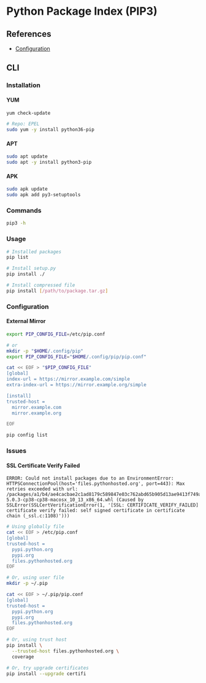 # Python Package Index (PIP3)

## References

- [Configuration](https://pip.pypa.io/en/stable/user_guide/#configuration)

## CLI

### Installation

#### YUM

```sh
yum check-update

# Repo: EPEL
sudo yum -y install python36-pip
```

#### APT

```sh
sudo apt update
sudo apt -y install python3-pip
```

#### APK

```sh
sudo apk update
sudo apk add py3-setuptools
```

### Commands

```sh
pip3 -h
```

### Usage

```sh
# Installed packages
pip list

# Install setup.py
pip install ./

# Install compressed file
pip install [/path/to/package.tar.gz]
```

### Configuration

#### External Mirror

```sh
export PIP_CONFIG_FILE=/etc/pip.conf

# or
mkdir -p "$HOME/.config/pip"
export PIP_CONFIG_FILE="$HOME/.config/pip/pip.conf"
```

```sh
cat << EOF > "$PIP_CONFIG_FILE"
[global]
index-url = https://mirror.example.com/simple
extra-index-url = https://mirror.example.org/simple

[install]
trusted-host =
  mirror.example.com
  mirror.example.org

EOF
```

```sh
pip config list
```

### Issues

#### SSL Certificate Verify Failed

```log
ERROR: Could not install packages due to an EnvironmentError: HTTPSConnectionPool(host='files.pythonhosted.org', port=443): Max retries exceeded with url: /packages/a1/b4/ae4cacbae2c1ad8179c589847e03c762abd65b905d13ae9413f749a71591/coverage-5.0.3-cp38-cp38-macosx_10_13_x86_64.whl (Caused by SSLError(SSLCertVerificationError(1, '[SSL: CERTIFICATE_VERIFY_FAILED] certificate verify failed: self signed certificate in certificate chain (_ssl.c:1108)')))
```

```sh
# Using globally file
cat << EOF > /etc/pip.conf
[global]
trusted-host =
  pypi.python.org
  pypi.org
  files.pythonhosted.org
EOF

# Or, using user file
mkdir -p ~/.pip

cat << EOF > ~/.pip/pip.conf
[global]
trusted-host =
  pypi.python.org
  pypi.org
  files.pythonhosted.org
EOF

# Or, using trust host
pip install \
  --trusted-host files.pythonhosted.org \
  coverage
```

```sh
# Or, try upgrade certificates
pip install --upgrade certifi
```
